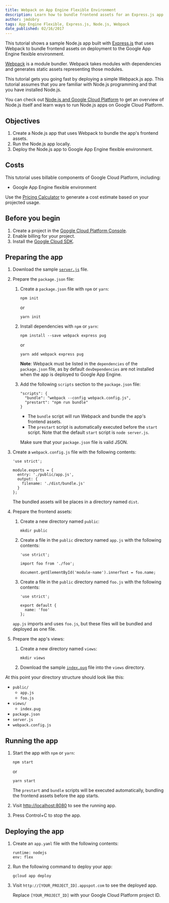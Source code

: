 ```yaml
---
title: Webpack on App Engine Flexible Environment
description: Learn how to bundle frontend assets for an Express.js app in the Google App Engine flexible environment.
author: jmdobry
tags: App Engine Flexible, Express.js, Node.js, Webpack
date_published: 02/16/2017
---
```

This tutorial shows a sample Node.js app built with [Express.js][express] that
uses Webpack to bundle frontend assets on deployment to the Google App Engine
flexible environment.

[Webpack][webpack] is a module bundler. Webpack takes modules with dependencies
and generates static assets representing those modules.

This tutorial gets you going fast by deploying a simple Webpack.js app. This
tutorial assumes that you are familiar with Node.js programming and that you
have installed Node.js.

You can check out [Node.js and Google Cloud Platform][nodejs-gcp] to get an
overview of Node.js itself and learn ways to run Node.js apps on Google Cloud
Platform.

[express]: http://expressjs.com
[webpack]: https://webpack.github.io/
[nodejs-gcp]: running-nodejs-on-google-cloud

## Objectives

1. Create a Node.js app that uses Webpack to bundle the app's frontend assets.
1. Run the Node.js app locally.
1. Deploy the Node.js app to Google App Engine flexible environment.

## Costs

This tutorial uses billable components of Google Cloud Platform, including:

- Google App Engine flexible environment

Use the [Pricing Calculator][pricing] to generate a cost estimate based on your
projected usage.

[pricing]: https://cloud.google.com/products/calculator

## Before you begin

1.  Create a project in the [Google Cloud Platform Console](https://console.cloud.google.com/).
1.  Enable billing for your project.
1.  Install the [Google Cloud SDK](https://cloud.google.com/sdk/).

## Preparing the app

1.  Download the sample [`server.js`][server] file.
1.  Prepare the `package.json` file:

    1.  Create a `package.json` file with `npm` or `yarn`:

            npm init

        or

            yarn init

    1.  Install dependencies with `npm` or `yarn`:

            npm install --save webpack express pug

        or

            yarn add webpack express pug

        **Note**: Webpack must be listed in the `dependencies` of the `package.json`
        file, as by default `devDependencies` are not installed when the app is
        deployed to Google App Engine.

    1.  Add the following `scripts` section to the `package.json` file:

            "scripts": {
              "bundle": "webpack --config webpack.config.js",
              "prestart": "npm run bundle"
            }

        * The `bundle` script will run Webpack and bundle the app's frontend
          assets.
        * The `prestart` script is automatically executed before the `start` script.
          Note that the default `start` script is `node server.js`.

        Make sure that your `package.json` file is valid JSON.

1.  Create a `webpack.config.js` file with the following contents:

        'use strict';

        module.exports = {
          entry: './public/app.js',
          output: {
            filename: './dist/bundle.js'
          }
        };

    The bundled assets will be places in a directory named `dist`.

1.  Prepare the frontend assets:

    1.  Create a new directory named `public`:

            mkdir public

    1.  Create a file in the `public` directory named `app.js` with the
        following contents:

            'use strict';

            import foo from './foo';

            document.getElementById('module-name').innerText = foo.name;

    1.  Create a file in the `public` directory named `foo.js` with the
        following contents:

            'use strict';

            export default {
              name: 'foo'
            };

    `app.js` imports and uses `foo.js`, but these files will be bundled and deployed as
    one file.

1.  Prepare the app's views:

    1.  Create a new directory named `views`:

            mkdir views

    1.  Download the sample [`index.pug`][index] file into the `views` directory.

At this point your directory structure should look like this:

* `public/`
  * `app.js`
  * `foo.js`
* `views/`
  * `index.pug`
* `package.json`
* `server.js`
* `webpack.config.js`

## Running the app

1.  Start the app with `npm` or `yarn`:

        npm start

    or

        yarn start

    The `prestart` and `bundle` scripts will be executed automatically, bundling
    the frontend assets before the app starts.

1.  Visit [http://localhost:8080](http://localhost:8080) to see the running app.

1.  Press Control+C to stop the app.

## Deploying the app

1.  Create an `app.yaml` file with the following contents:

        runtime: nodejs
        env: flex

1.  Run the following command to deploy your app:

        gcloud app deploy

1.  Visit `http://[YOUR_PROJECT_ID].appspot.com` to see the deployed app.

    Replace `[YOUR_PROJECT_ID]` with your Google Cloud Platform project ID.

[server]: https://github.com/GoogleCloudPlatform/community/tree/master/tutorials/appengine-nodejs-webpack/server.js
[index]: https://github.com/GoogleCloudPlatform/community/tree/master/tutorials/appengine-nodejs-webpack/views/index.pug
